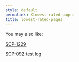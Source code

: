 ```yaml
---
style: default
permalink: Xlowest-rated-pages
title: lowest-rated-pages
---
```

You may also like:

[SCP-1229](http://scp-wiki.net/scp-1229)

[SCP-092 test log](http://scp-wiki.net/experiment-log-092)
